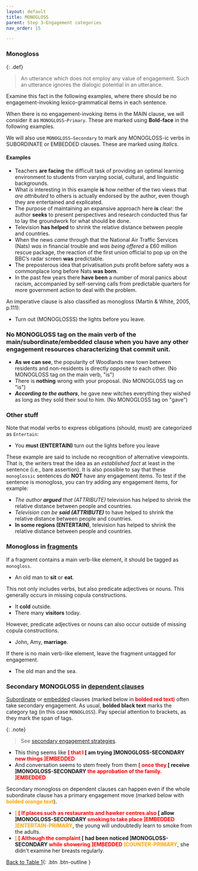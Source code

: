 ```yaml
---
layout: default
title: MONOGLOSS
parent: Step 3–Engagement categories
nav_order: 15

---
```


### Monogloss

{: .def}
>An utterance which does not employ any value of engagement. Such an utterance ignores the dialogic potential in an utterance.

Examine this fact in the following examples, where there should be no engagement-invoking lexico-grammatical items in each sentence.

When there is no engagement-invoking items in the MAIN clause, we will consider it as `MONOGLOSS—Primary`. These are marked using **Bold-face** in the following examples.

We will also use `MONOGLOSS—Secondary` to mark any MONOGLOSS-ic verbs in SUBORDINATE or EMBEDDED clauses. These are marked using *Italics*.


#### Examples
- Teachers **are facing** the difficult task of providing an optimal learning environment to students from varying social, cultural, and linguistic backgrounds.
- What *is* interesting in this example **is** how neither of the two views that *are attributed* to others is actually endorsed by the author, even though they are entertained and explicated.
- The purpose of maintaining an expansive approach here **is** clear: the author **seeks** to present perspectives and research conducted thus far to lay the groundwork for what should be done.
- Television **has helped** to shrink the relative distance between people and countries.
- When the news *came* through that the National Air Traffic Services (Nats) *was* in financial trouble and *was being offered* a £60 million rescue package, the reaction of the first union official to pop up on the BBC’s radar screen **was** predictable.
- The preposterous idea that privatisation *puts* profit before safety *was* a commonplace long before Nats **was born**.
- In the past few years there **have been** a number of moral panics about racism, accompanied by self-serving calls from predictable quarters for more government action to deal with the problem.

An imperative clause is also classified as monogloss (Martin & White, 2005, p.111):
- Turn out (MONOGLOSSS) the lights before you leave.

### No MONOGLOSS tag on the main verb of the main/subordinate/embedded clause when you have any other engagement resources characterizing that commit unit.

- **As we can see**, the popularity of Woodlands new town between residents and non-residents is directly opposite to each other. (No MONOGLOSS tag on the main verb, "is")
- There is **nothing** wrong with your proposal. (No MONOGLOSS tag on "is")
- _**According to the authors**_, he gave new witches everything they wished as long as they sold their soul to him. (No MONOGLOSS tag on "gave")

### Other stuff

Note that modal verbs to express obligations (should, must) are categorized as `Entertain`:
- You **must (ENTERTAIN)** turn out the lights before you leave

These example are said to include no recognition of alternative viewpoints. That is, the writers treat the idea as an *established fact* at least in the sentence (i.e., bare assertion). It is also possible to say that these `monoglossic` sentences do **NOT** have any engagement items. 
To test if the sentence is monogloss, you can try adding any engagement items, for example:
- _The author **argued** that (ATTRIBUTE)_ television has helped to shrink the relative distance between people and countries.
- _Television can be **said (ATTRIBUTE)**_ to have helped to shrink the relative distance between people and countries.
- **In some regions (ENTERTAIN)**, television has helped to shrink the relative distance between people and countries.

### Monogloss in [fragments](../1_Clause/FRAGMENT.md)
If a fragment contains a main verb-like element, it should be tagged as `monogloss`.
- An old man to **sit** or **eat**.

This not only includes verbs, but also predicate adjectives or nouns. This generally occurs in missing copula constructions.
- It **cold** outside.
- There many **visitors** today.

However, predicate adjectives or nouns can also occur outside of missing copula constructions.
- John, Amy, **marriage**.

If there is no main verb-like element, leave the fragment untagged for engagement.
- The old man and the sea.

### Secondary MONOGLOSS in [dependent clauses](../1_Basic_grammar.md#grammatical-terminology)

[Subordinate](../1_Clause/SUBORDINATE.md) or [embedded](../1_Clause/EMBEDDED.md) clauses (marked below in **<span style="color:red">bolded red text</span>**) often take secondary engagement. As usual, **bolded black text** marks the category tag (in this case `MONOGLOSS`). Pay special attention to brackets, as they mark the span of tags.

{: .note}
> See [secondary engagement strategies](../Step4_primary_secondary.md#secondary-engagement-strategies).

- This thing seems like **<span style="color:red">[ that I </span>[ am trying ]MONOGLOSS-SECONDARY <span style="color:red">new things ]EMBEDDED</span>**
- And conversation seems to stem freely from them **<span style="color:red">[ once they </span>[ receive ]MONOGLOSS-SECONDARY <span style="color:red">the approbation of the family. ]EMBEDDED</span>**

Secondary monogloss on dependent clauses can happen even if the whole subordinate clause has a primary engagement move (marked below with **<span style="color:orange"> bolded orange text</span>**).

- <b><span style="color:orange"> [</span> <span style="color:red">[ If places such as restaurants and hawker centres also </span>[ allow ]MONOGLOSS-SECONDARY <span style="color:red"> smoking to take place ]EMBEDDED <span style="color:orange"> ]ENTERTAIN-PRIMARY</span></b>, the young will undoubtedly learn to smoke from the adults.
- <b><span style="color:orange"> [</span> <span style="color:red">[ Although the complaint </span>[ had been noticed ]MONOGLOSS-SECONDARY <span style="color:red"> while showering ]EMBEDDED <span style="color:orange"> ]COUNTER-PRIMARY</span></b>, she didn't examine her breasts regularly.

[Back to Table 1](index.md#table-1-categories-of-engagement-moves){: .btn .btn-outline }
